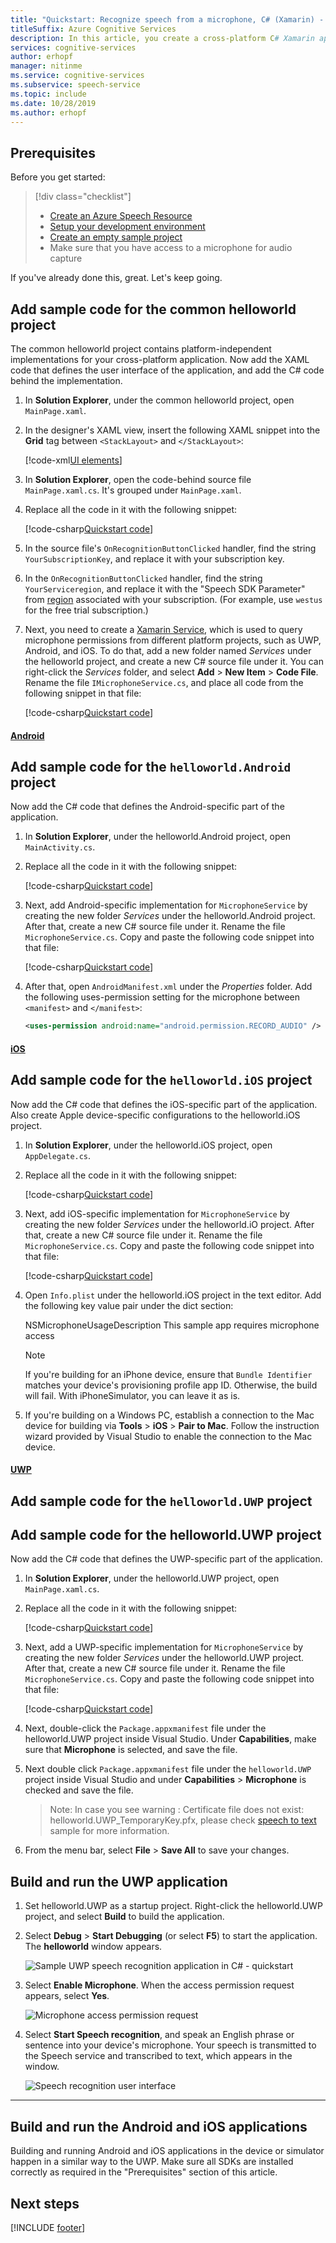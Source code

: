 ```yaml
---
title: "Quickstart: Recognize speech from a microphone, C# (Xamarin) - Speech service"
titleSuffix: Azure Cognitive Services
description: In this article, you create a cross-platform C# Xamarin application for the Universal Windows Platform (UWP), Android, and iOS by using the Cognitive Services Speech SDK. You transcribe speech to text in real time from your device's or simulator's microphone. The application is built with the Speech SDK NuGet Package and Microsoft Visual Studio 2019.
services: cognitive-services
author: erhopf
manager: nitinme
ms.service: cognitive-services
ms.subservice: speech-service
ms.topic: include
ms.date: 10/28/2019
ms.author: erhopf
---
```


## Prerequisites

Before you get started:

> [!div class="checklist"]
> * [Create an Azure Speech Resource](../../../../get-started.md)
> * [Setup your development environment](../../../../quickstarts/setup-platform.md?tabs=xamarin)
> * [Create an empty sample project](../../../../quickstarts/create-project.md?tabs=xamarin)
> * Make sure that you have access to a microphone for audio capture

If you've already done this, great. Let's keep going.

## Add sample code for the common helloworld project

The common helloworld project contains platform-independent implementations for your cross-platform application. Now add the XAML code that defines the user interface of the application, and add the C# code behind the implementation.

1. In **Solution Explorer**, under the common helloworld project, open `MainPage.xaml`.

1. In the designer's XAML view, insert the following XAML snippet into the **Grid** tag between `<StackLayout>` and `</StackLayout>`:

   [!code-xml[UI elements](~/samples-cognitive-services-speech-sdk/quickstart/csharp/xamarin/helloworld/helloworld/MainPage.xaml)]

1. In **Solution Explorer**, open the code-behind source file `MainPage.xaml.cs`. It's grouped under `MainPage.xaml`.

1. Replace all the code in it with the following snippet:

   [!code-csharp[Quickstart code](~/samples-cognitive-services-speech-sdk/quickstart/csharp/xamarin/helloworld/helloworld/MainPage.xaml.cs)]

1. In the source file's `OnRecognitionButtonClicked` handler, find the string `YourSubscriptionKey`, and replace it with your subscription key.


1. In the `OnRecognitionButtonClicked` handler, find the string `YourServiceregion`, and replace it with the "Speech SDK Parameter" from [region](https://aka.ms/speech/sdkregion) associated with your subscription. (For example, use `westus` for the free trial subscription.)

1. Next, you need to create a [Xamarin Service](https://docs.microsoft.com/xamarin/android/app-fundamentals/services/creating-a-service/), which is used to query microphone permissions from different platform projects, such as UWP, Android, and iOS. To do that, add a new folder named *Services* under the helloworld project, and create a new C# source file under it. You can right-click the *Services* folder, and select **Add** > **New Item** > **Code File**. Rename the file `IMicrophoneService.cs`, and place all code from the following snippet in that file:

   [!code-csharp[Quickstart code](~/samples-cognitive-services-speech-sdk/quickstart/csharp/xamarin/helloworld/helloworld/Services/IMicrophoneService.cs)]

#### [Android](#tab/x-android)
## Add sample code for the `helloworld.Android` project

Now add the C# code that defines the Android-specific part of the application.

1. In **Solution Explorer**, under the helloworld.Android project, open `MainActivity.cs`.

1. Replace all the code in it with the following snippet:

   [!code-csharp[Quickstart code](~/samples-cognitive-services-speech-sdk/quickstart/csharp/xamarin/helloworld/helloworld.Android/MainActivity.cs)]

1. Next, add Android-specific implementation for `MicrophoneService` by creating the new folder *Services* under the helloworld.Android project. After that, create a new C# source file under it. Rename the file `MicrophoneService.cs`. Copy and paste the following code snippet into that file:

   [!code-csharp[Quickstart code](~/samples-cognitive-services-speech-sdk/quickstart/csharp/xamarin/helloworld/helloworld.Android/Services/MicrophoneService.cs)]

1. After that, open `AndroidManifest.xml` under the *Properties* folder. Add the following uses-permission setting for the microphone between `<manifest>` and `</manifest>`:

   ```xml
   <uses-permission android:name="android.permission.RECORD_AUDIO" />
   ```
   
#### [iOS](#tab/ios)
## Add sample code for the `helloworld.iOS` project

Now add the C# code that defines the iOS-specific part of the application. Also create Apple device-specific configurations to the helloworld.iOS project.

1. In **Solution Explorer**, under the helloworld.iOS project, open `AppDelegate.cs`.

1. Replace all the code in it with the following snippet:

   [!code-csharp[Quickstart code](~/samples-cognitive-services-speech-sdk/quickstart/csharp/xamarin/helloworld/helloworld.iOS/AppDelegate.cs)]

1. Next, add iOS-specific implementation for `MicrophoneService` by creating the new folder *Services* under the helloworld.iO project. After that, create a new C# source file under it. Rename the file `MicrophoneService.cs`. Copy and paste the following code snippet into that file:

   [!code-csharp[Quickstart code](~/samples-cognitive-services-speech-sdk/quickstart/csharp/xamarin/helloworld/helloworld.iOS/Services/MicrophoneService.cs)]

1. Open `Info.plist` under the helloworld.iOS project in the text editor. Add the following key value pair under the dict section:

   <key>NSMicrophoneUsageDescription</key>
   <string>This sample app requires microphone access</string>

   > [!NOTE]
   > If you're building for an iPhone device, ensure that `Bundle Identifier` matches your device's provisioning profile app ID. Otherwise, the build will fail. With iPhoneSimulator, you can leave it as is.

1. If you're building on a Windows PC, establish a connection to the Mac device for building via **Tools** > **iOS** > **Pair to Mac**. Follow the instruction wizard provided by Visual Studio to enable the connection to the Mac device.

#### [UWP](#tab/helloworlduwp)
## Add sample code for the `helloworld.UWP` project

## Add sample code for the helloworld.UWP project

Now add the C# code that defines the UWP-specific part of the application.

1. In **Solution Explorer**, under the helloworld.UWP project, open `MainPage.xaml.cs`.

1. Replace all the code in it with the following snippet:

   [!code-csharp[Quickstart code](~/samples-cognitive-services-speech-sdk/quickstart/csharp/xamarin/helloworld/helloworld.UWP/MainPage.xaml.cs)]

1. Next, add a UWP-specific implementation for `MicrophoneService` by creating the new folder *Services* under the helloworld.UWP project. After that, create a new C# source file under it. Rename the file `MicrophoneService.cs`. Copy and paste the following code snippet into that file:

   [!code-csharp[Quickstart code](~/samples-cognitive-services-speech-sdk/quickstart/csharp/xamarin/helloworld/helloworld.UWP/Services/MicrophoneService.cs)]

1. Next, double-click the `Package.appxmanifest` file under the helloworld.UWP project inside Visual Studio. Under **Capabilities**, make sure that **Microphone** is selected, and save the file.

1. Next double click `Package.appxmanifest` file under the `helloworld.UWP` project inside Visual Studio and under **Capabilities** > **Microphone** is checked and save the file.
   > Note: In case you see warning : Certificate file does not exist: helloworld.UWP_TemporaryKey.pfx, please check [speech to text](~/articles/cognitive-services/Speech-Service/quickstarts/speech-to-text-from-microphone.md?pivots=programming-language-csharp&tabs=uwp) sample for more information.

1. From the menu bar, select **File** > **Save All** to save your changes.

## Build and run the UWP application

1. Set helloworld.UWP as a startup project. Right-click the helloworld.UWP project, and select **Build** to build the application.

1. Select **Debug** > **Start Debugging** (or select **F5**) to start the application. The **helloworld** window appears.

   ![Sample UWP speech recognition application in C# - quickstart](../../../../media/sdk/qs-csharp-xamarin-helloworld-uwp-window.png)

1. Select **Enable Microphone**. When the access permission request appears, select **Yes**.

   ![Microphone access permission request](../../../../media/sdk/qs-csharp-xamarin-uwp-access-prompt.png)

1. Select **Start Speech recognition**, and speak an English phrase or sentence into your device's microphone. Your speech is transmitted to the Speech service and transcribed to text, which appears in the window.

   ![Speech recognition user interface](../../../../media/sdk/qs-csharp-xamarin-uwp-ui-result.png)
* * *

## Build and run the Android and iOS applications

Building and running Android and iOS applications in the device or simulator happen in a similar way to the UWP. Make sure all SDKs are installed correctly as required in the "Prerequisites" section of this article.

## Next steps

[!INCLUDE [footer](./footer.md)]

